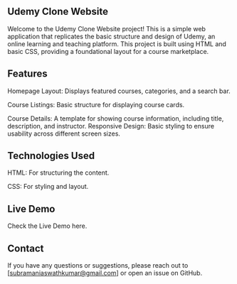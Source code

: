 ## Udemy Clone Website
Welcome to the Udemy Clone Website project! This is a simple web application that replicates the basic structure and design of Udemy, an online learning and teaching platform. This project is built using HTML and basic CSS, providing a foundational layout for a course marketplace.

## Features
Homepage Layout: Displays featured courses, categories, and a search bar.

Course Listings: Basic structure for displaying course cards.

Course Details: A template for showing course information, including title, description, and instructor.
Responsive Design: Basic styling to ensure usability across different screen sizes.

## Technologies Used
HTML: For structuring the content.

CSS: For styling and layout.

## Live Demo
Check the Live Demo here.

## Contact
If you have any questions or suggestions, please reach out to [subramaniaswathkumar@gmail.com] or open an issue on GitHub.
